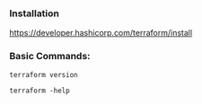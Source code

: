 ### Installation
https://developer.hashicorp.com/terraform/install

### Basic Commands:
```
terraform version
```
```
terraform -help
```

